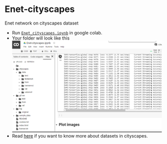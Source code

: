 # Enet-cityscapes
Enet network on cityscapes dataset

- Run [```Enet_cityscapes.ipynb```](Enet_cityscapes.ipynb) in google colab.
- Your folder will look like this
![folder](readme_files/data_folder.PNG)
- Read [here](understanding_cityscapes_dataset.md) if you want to know more about datasets in cityscapes.
      
